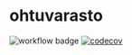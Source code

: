 # ohtuvarasto

![workflow badge](https://github.com/JLuoma98/ohtuvarasto/workflows/CI/badge.svg)
[![codecov](https://codecov.io/github/JLuoma98/ohtuvarasto/graph/badge.svg?token=7ENU96UUAR)](https://codecov.io/github/JLuoma98/ohtuvarasto)
